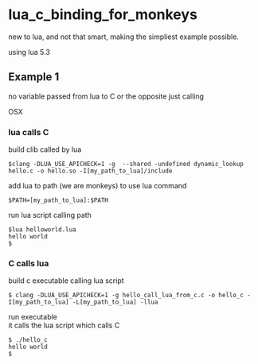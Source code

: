 # lua_c_binding_for_monkeys
new to lua, and not that smart, making the simpliest example possible.

using lua 5.3

## Example 1
no variable passed from lua to C or the opposite just calling

OSX
### lua calls C
build clib called by lua
```
$clang -DLUA_USE_APICHECK=1 -g  --shared -undefined dynamic_lookup hello.c -o hello.so -I[my_path_to_lua]/include
```
add lua to path (we are monkeys) to use lua command
```
$PATH=[my_path_to_lua]:$PATH
```
run lua script calling path
```
$lua helloworld.lua
hello world
$
```
### C calls lua
build c executable calling lua script
```
$ clang -DLUA_USE_APICHECK=1 -g hello_call_lua_from_c.c -o hello_c -I[my_path_to_lua] -L[my_path_to_lua] -llua
```
run executable  
it calls the lua script which calls C
```
$ ./hello_c
hello world
$ 
```
